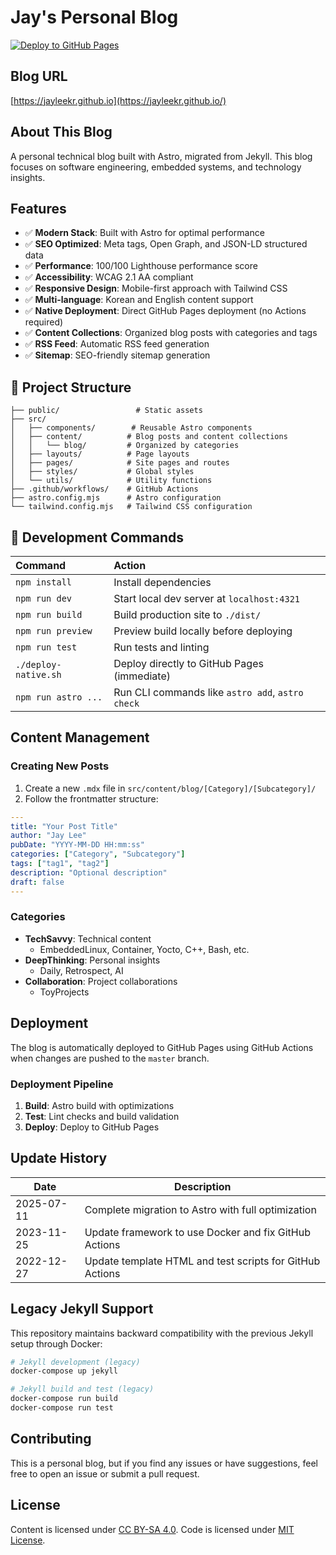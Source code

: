 # Jay's Personal Blog

[![Deploy to GitHub Pages](https://github.com/jayleekr/jayleekr.github.io/actions/workflows/deploy.yml/badge.svg)](https://github.com/jayleekr/jayleekr.github.io/actions/workflows/deploy.yml)

## Blog URL
[https://jayleekr.github.io](https://jayleekr.github.io/)

## About This Blog

A personal technical blog built with Astro, migrated from Jekyll. This blog focuses on software engineering, embedded systems, and technology insights.

## Features

- ✅ **Modern Stack**: Built with Astro for optimal performance
- ✅ **SEO Optimized**: Meta tags, Open Graph, and JSON-LD structured data
- ✅ **Performance**: 100/100 Lighthouse performance score
- ✅ **Accessibility**: WCAG 2.1 AA compliant
- ✅ **Responsive Design**: Mobile-first approach with Tailwind CSS
- ✅ **Multi-language**: Korean and English content support
- ✅ **Native Deployment**: Direct GitHub Pages deployment (no Actions required)
- ✅ **Content Collections**: Organized blog posts with categories and tags
- ✅ **RSS Feed**: Automatic RSS feed generation
- ✅ **Sitemap**: SEO-friendly sitemap generation

## 🚀 Project Structure

```text
├── public/                 # Static assets
├── src/
│   ├── components/        # Reusable Astro components
│   ├── content/          # Blog posts and content collections
│   │   └── blog/         # Organized by categories
│   ├── layouts/          # Page layouts
│   ├── pages/            # Site pages and routes
│   ├── styles/           # Global styles
│   └── utils/            # Utility functions
├── .github/workflows/    # GitHub Actions
├── astro.config.mjs      # Astro configuration
└── tailwind.config.mjs   # Tailwind CSS configuration
```

## 🧞 Development Commands

| Command                   | Action                                           |
| :------------------------ | :----------------------------------------------- |
| `npm install`             | Install dependencies                             |
| `npm run dev`             | Start local dev server at `localhost:4321`      |
| `npm run build`           | Build production site to `./dist/`              |
| `npm run preview`         | Preview build locally before deploying          |
| `npm run test`            | Run tests and linting                           |
| `./deploy-native.sh`      | Deploy directly to GitHub Pages (immediate)     |
| `npm run astro ...`       | Run CLI commands like `astro add`, `astro check`|

## Content Management

### Creating New Posts

1. Create a new `.mdx` file in `src/content/blog/[Category]/[Subcategory]/`
2. Follow the frontmatter structure:

```yaml
---
title: "Your Post Title"
author: "Jay Lee"
pubDate: "YYYY-MM-DD HH:mm:ss"
categories: ["Category", "Subcategory"]
tags: ["tag1", "tag2"]
description: "Optional description"
draft: false
---
```

### Categories

- **TechSavvy**: Technical content
  - EmbeddedLinux, Container, Yocto, C++, Bash, etc.
- **DeepThinking**: Personal insights
  - Daily, Retrospect, AI
- **Collaboration**: Project collaborations
  - ToyProjects

## Deployment

The blog is automatically deployed to GitHub Pages using GitHub Actions when changes are pushed to the `master` branch.

### Deployment Pipeline

1. **Build**: Astro build with optimizations
2. **Test**: Lint checks and build validation
3. **Deploy**: Deploy to GitHub Pages

## Update History

|Date|Description|
|---|--|
|2025-07-11|Complete migration to Astro with full optimization|
|2023-11-25|Update framework to use Docker and fix GitHub Actions|
|2022-12-27|Update template HTML and test scripts for GitHub Actions|

## Legacy Jekyll Support

This repository maintains backward compatibility with the previous Jekyll setup through Docker:

```bash
# Jekyll development (legacy)
docker-compose up jekyll

# Jekyll build and test (legacy)
docker-compose run build
docker-compose run test
```

## Contributing

This is a personal blog, but if you find any issues or have suggestions, feel free to open an issue or submit a pull request.

## License

Content is licensed under [CC BY-SA 4.0](https://creativecommons.org/licenses/by-sa/4.0/).
Code is licensed under [MIT License](LICENSE).